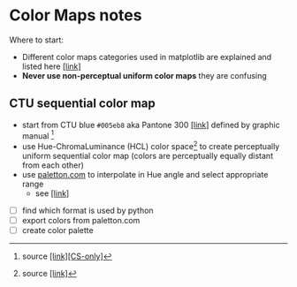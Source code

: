 # Color Maps notes

Where to start:

- Different color maps categories used in matplotlib are explained and listed here [[link]](https://matplotlib.org/stable/tutorials/colors/colormaps.html)
- **Never use non-perceptual uniform color maps** they are confusing

## CTU sequential color map

- start from CTU blue `#005eb8` aka Pantone 300 [[link]](https://icolorpalette.com/color/pantone-300-c) defined by graphic manual [^1]
- use Hue-ChromaLuminance (HCL) color space[^2] to create perceptually uniform sequential color map (colors are perceptually equally distant from each other)
- use [paletton.com](https://paletton.com/) to interpolate in Hue angle and select appropriate range
  - see [[link]](https://paletton.com/#uid=13-0u0k++BBy7ZHZD+V+WrG+glw)
- [ ] find which format is used by python
- [ ] export colors from paletton.com
- [ ] create color palette

[^1]: source [[link][CS-only]](https://www.cvut.cz/sites/default/files/content/e254fb38-e72d-463b-8c9f-cb0435416f29/cs/20201112-graficky-manual-identity-cvut-v-praze.pdf)
[^2]: source [[link]](https://medium.com/nightingale/color-in-a-perceptual-uniform-way-1eebd4bf2692)